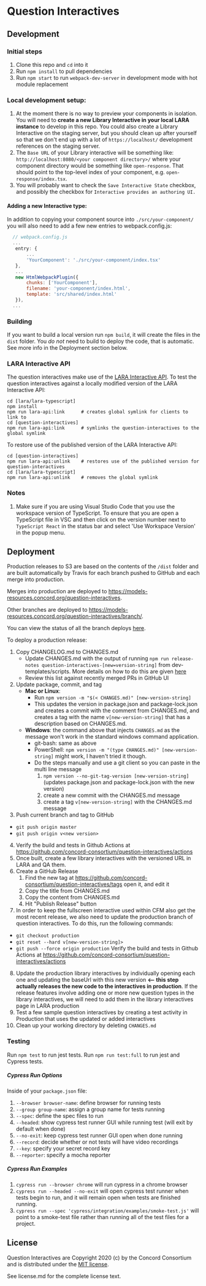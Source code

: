 # Question Interactives

## Development

### Initial steps

1. Clone this repo and `cd` into it
2. Run `npm install` to pull dependencies
3. Run `npm start` to run `webpack-dev-server` in development mode with hot module replacement

### Local development setup:

1. At the moment there is no way to preview your components in isolation. You will need to **create a new Library Interactive in your local LARA instance** to develop in this repo. You could also create a Library Interactive on the staging server, but you should clean up after yourself so that we don't end up with a lot of `https://localhost/` development references on the staging server.
2. The `Base URL` of your Library interactive will be something like: `http://localhost:8080/<your component directory>/` where your component directory would be something like `open-response`. That should point to the top-level index of your component, e.g. `open-response/index.tsx`.
3. You will probably want to check the `Save Interactive State` checkbox, and possibly the checkbox for `Interactive provides an authoring UI.`

#### Adding a new Interactive type:
In addition to copying your component source into `./src/your-component/` you will also
need to add a few new entries to webpack.config.js:

 ```javascript
   // webpack.config.js
   ...
	entry: {
		...
		'YourComponent': './src/your-component/index.tsx'
	},
	...
	new HtmlWebpackPlugin({
		chunks: ['YourComponent'],
		filename: 'your-component/index.html',
		template: 'src/shared/index.html'
	}),
   ...

```

### Building

If you want to build a local version run `npm build`, it will create the files in the `dist` folder.
You *do not* need to build to deploy the code, that is automatic. See more info in the Deployment section below.

### LARA Interactive API

The question interactives make use of the [LARA Interactive API](https://github.com/concord-consortium/lara/blob/master/lara-typescript/README.md#lara-interactive-api). To test the question interactives against a locally modified version of the LARA Interactive API:

```
cd [lara/lara-typescript]
npm install
npm run lara-api:link      # creates global symlink for clients to link to
cd [question-interactives]
npm run lara-api:link      # symlinks the question-interactives to the global symlink
```

To restore use of the published version of the LARA Interactive API:

```
cd [question-interactives]
npm run lara-api:unlink    # restores use of the published version for question-interactives
cd [lara/lara-typescript]
npm run lara-api:unlink    # removes the global symlink
```

### Notes

1. Make sure if you are using Visual Studio Code that you use the workspace version of TypeScript.
   To ensure that you are open a TypeScript file in VSC and then click on the version number next to
   `TypeScript React` in the status bar and select 'Use Workspace Version' in the popup menu.

## Deployment

Production releases to S3 are based on the contents of the `/dist` folder and are built automatically by Travis
for each branch pushed to GitHub and each merge into production.

Merges into production are deployed to https://models-resources.concord.org/question-interactives.

Other branches are deployed to https://models-resources.concord.org/question-interactives/branch/<name>.

You can view the status of all the branch deploys [here](https://travis-ci.org/concord-consortium/question-interactives/branches).

To deploy a production release:

1. Copy CHANGELOG.md to CHANGES.md
    - Update CHANGES.md with the output of running `npm run release-notes question-interactives-[new=version-string]` from dev-templates/scripts. More details on how to do this are given [here](https://github.com/concord-consortium/dev-templates/tree/main/scripts)
    - Review this list against recently merged PRs in GitHub UI
2. Update package, commit, and tag
    - **Mac or Linux**:
        - Run `npm version -m "$(< CHANGES.md)" [new-version-string]`
        - This updates the version in package.json and package-lock.json and creates a commit with the comment from CHANGES.md, and creates a tag with the name `v[new-version-string]` that has a description based on CHANGES.md.
    - **Windows**: the command above that injects `CHANGES.md` as the message won't work in the standard windows command application.
        - git-bash: same as above
        - PowerShell: `npm version -m "(type CHANGES.md)" [new-version-string]` might work, I haven't tried it though.
        - Do the steps manually and use a git client so you can paste in the multi line message
            1. `npm version --no-git-tag-version [new-version-string]` (updates package.json and package-lock.json with the new version)
            2. create a new commit with the CHANGES.md message
            3. create a tag `v[new-version-string]` with the CHANGES.md message
3. Push current branch and tag to GitHub
  - `git push origin master`
  - `git push origin v<new version>`
4. Verify the build and tests in Github Actions at https://github.com/concord-consortium/question-interactives/actions
5. Once built, create a few library interactives with the versioned URL in LARA and QA them.
6. Create a GitHub Release
    1. Find the new tag at https://github.com/concord-consortium/question-interactives/tags open it, and edit it
    2. Copy the title from CHANGES.md
    3. Copy the content from CHANGES.md
    4. Hit "Publish Release" button
7. In order to keep the fullscreen interactive used within CFM also get the most recent release, we also need to update the production branch of question interactives. To do this, run the following commands:
  - `git checkout production`
  - `git reset --hard v[new-version-string]>`
  - `git push --force origin production`
   Verify the build and tests in Github Actions at https://github.com/concord-consortium/question-interactives/actions
8. Update the production library interactives by individually opening each one and updating the baseUrl with this new version **<-- this step actually releases the new code to the interactives in production**. If the release features involve adding one or more new question types in the library interactives, we will need to add them in the library interactives page in LARA production
9. Test a few sample question interactives by creating a test activity in Production that uses the updated or added interactives
10. Clean up your working directory by deleting `CHANGES.md`

### Testing

Run `npm test` to run jest tests. Run `npm run test:full` to run jest and Cypress tests.

##### Cypress Run Options

Inside of your `package.json` file:
1. `--browser browser-name`: define browser for running tests
2. `--group group-name`: assign a group name for tests running
3. `--spec`: define the spec files to run
4. `--headed`: show cypress test runner GUI while running test (will exit by default when done)
5. `--no-exit`: keep cypress test runner GUI open when done running
6. `--record`: decide whether or not tests will have video recordings
7. `--key`: specify your secret record key
8. `--reporter`: specify a mocha reporter

##### Cypress Run Examples

1. `cypress run --browser chrome` will run cypress in a chrome browser
2. `cypress run --headed --no-exit` will open cypress test runner when tests begin to run, and it will remain open when tests are finished running.
3. `cypress run --spec 'cypress/integration/examples/smoke-test.js'` will point to a smoke-test file rather than running all of the test files for a project.

## License

Question Interactives are Copyright 2020 (c) by the Concord Consortium and is distributed under the [MIT license](http://www.opensource.org/licenses/MIT).

See license.md for the complete license text.
